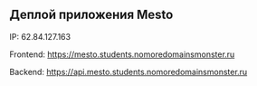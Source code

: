 ## Деплой приложения Mesto

IP: 62.84.127.163

Frontend: https://mesto.students.nomoredomainsmonster.ru

Backend: https://api.mesto.students.nomoredomainsmonster.ru
